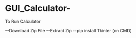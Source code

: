 # GUI_Calculator-
To Run Calculator

--Download Zip File
--Extract Zip
--pip install Tkinter (on CMD)
